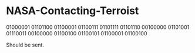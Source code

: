# NASA-Contacting-Terroist

01000001 01101100 01100001 01100111 01101111 01101110 00100000 01101001 01110011 00100000 01100100 01100101 01100001 01100100

Should be sent.
